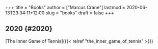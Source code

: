 +++
title = "Books"
author = ["Marcus Crane"]
lastmod = 2020-06-13T23:34:11+12:00
slug = "books"
draft = false
+++

## 2020 {#2020}

[The Inner Game of Tennis]({{< relref "the_inner_game_of_tennis" >}})
